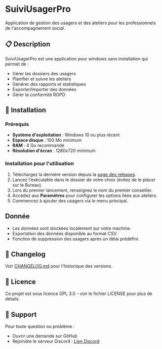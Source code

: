 # SuiviUsagerPro

Application de gestion des usagers et des ateliers pour les professionnels de l'accompagnement social.

## 📋 Description

SuiviUsagerPro est une application pour windows sans installation qui permet de :
- Gérer les dossiers des usagers
- Planifier et suivre les ateliers
- Générer des rapports et statistiques
- Exporter/Importer des données
- Gérer la conformité RGPD

## 🚀 **Installation**

### **Prérequis**

- **Système d'exploitation** : Windows 10 ou plus récent  
- **Espace disque** : 100 Mo minimum  
- **RAM** : 4 Go recommandé  
- **Résolution d'écran** : 1280x720 minimum  

### **Installation pour l'utilisation**

1. Téléchargez la dernière version depuis la [page des releases](https://github.com/Idao-dev/Suivi_Usager_Pro/releases).  
2. Lancez l'exécutable dans le dossier de votre choix (évitez de le placer sur le Bureau).  
3. Lors du premier lancement, renseignez le nom du premier conseiller.  
4. Accédez aux **Paramètres** pour configurer les options liées aux ateliers.  
5. Commencez à ajouter des usagers via le menu principal.  

## **Donnée**

- Les données sont stockées localement sur votre machine.  
- Exportation des données disponible au format CSV.  
- Fonction de suppression des usagers après un délai prédéfini.  

## 📝 Changelog

Voir [CHANGELOG.md](https://github.com/Idao-dev/Suivi_Usager_Pro/blob/main/CHANGELOG.md) pour l'historique des versions.

## 📄 Licence

Ce projet est sous licence GPL 3.0 - voir le fichier LICENSE pour plus de détails.

## 👥 Support

Pour toute question ou problème :
- Ouvrir une demande sur GitHub
- Rejoindre le serveur Discord : [Lien Discord](https://discord.gg/FD4DdWEQ)



